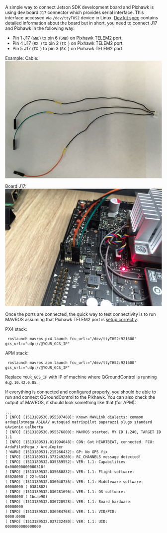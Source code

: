 A simple way to connect Jetson SDK development board and Pixhawk is using dev board `J17` connector which provides serial interface. This interface accessed via `/dev/ttyTHS2` device in Linux. [Dev kit spec](http://developer.nvidia.com/embedded/dlc/jetson-tx1-tx2-developer-kit-carrier-board-spec-20170615) contains detailed information about the board but in short, you need to connect J17 and Pixhawk in the following way:
* Pin 1 J17 (`GND`) to pin 6 (`GND`) on Pixhawk TELEM2 port.
* Pin 4 J17 (`RX `) to pin 2 (`TX `) on Pixhawk TELEM2 port.
* Pin 5 J17 (`TX `) to pin 3 (`RX `) on Pixhawk TELEM2 port.

Example:
Cable:
![Dev board J17 to JST GH](./images/UART_to_GH.jpg)

Board J17:
![Dev board J17](./images/Dev_Board_UART_J17.jpg)

Once the ports are connected, the quick way to test connectivity is to run MAVROS assuming that Pixhawk TELEM2 port is [setup correctly](../wiki/3DR-Iris-Setup#jetson-connectivity).

PX4 stack:
```
 roslaunch mavros px4.launch fcu_url:="/dev/ttyTHS2:921600" gcs_url:="udp://@YOUR_GCS_IP"
```

APM stack:
```
 roslaunch mavros apm.launch fcu_url:="/dev/ttyTHS2:921600" gcs_url:="udp://@YOUR_GCS_IP"
```

Replace `YOUR_GCS_IP` with IP of machine where QGroundControl is running e.g. `10.42.0.85`.

If everything is connected and configured properly, you should be able to run and connect QGroundControl to the Pixhawk. You can also check the output of MAVROS, it should look something like that (for APM):
```
...
[ INFO] [1513189530.955507488]: Known MAVLink dialects: common ardupilotmega ASLUAV autoquad matrixpilot paparazzi slugs standard uAvionix ualberta
[ INFO] [1513189530.955576800]: MAVROS started. MY ID 1.240, TARGET ID 1.1
[ INFO] [1513189531.011994048]: CON: Got HEARTBEAT, connected. FCU: ArduPilotMega / ArduCopter
[ WARN] [1513189531.215266432]: GP: No GPS fix
[ INFO] [1513189531.373249280]: RC_CHANNELS message detected!
[ INFO] [1513189532.035359552]: VER: 1.1: Capabilities         0x000000000000318f
[ INFO] [1513189532.035680832]: VER: 1.1: Flight software:     03020000 ( 22fe334)
[ INFO] [1513189532.036040736]: VER: 1.1: Middleware software: 00000000 ( 0384802)
[ INFO] [1513189532.036281696]: VER: 1.1: OS software:         00000000 ( 1bcae90)
[ INFO] [1513189532.036720928]: VER: 1.1: Board hardware:      00000000
[ INFO] [1513189532.036984768]: VER: 1.1: VID/PID:             0000:0000
[ INFO] [1513189532.037232480]: VER: 1.1: UID:                 0000000000000000
```
